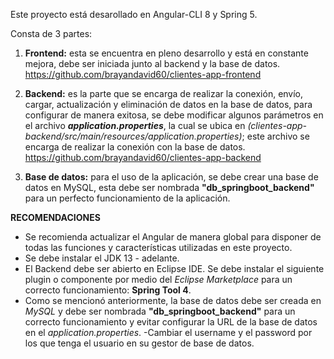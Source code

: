 Este proyecto está desarollado en Angular-CLI 8 y Spring 5.

Consta de 3 partes:

1.  **Frontend:** esta se encuentra en pleno desarrollo y está en constante mejora, debe ser iniciada junto al backend y la base de datos. https://github.com/brayandavid60/clientes-app-frontend

2.  **Backend:** es la parte que se encarga de realizar la conexión, envío, cargar, actualización y eliminación de datos en la base de datos,  para configurar de manera exitosa, se debe modificar algunos parámetros en el archivo ***application.properties***, la cual se ubica en *(clientes-app-backend/src/main/resources/application.properties)*; este archivo se encarga de realizar la conexión con la base de datos. https://github.com/brayandavid60/clientes-app-backend

3. **Base de datos:** para el uso de la aplicación, se debe crear una base de datos en MySQL, esta debe ser nombrada **"db_springboot_backend"** para un perfecto funcionamiento de la aplicación.


**RECOMENDACIONES**

- Se recomienda actualizar el Angular de manera global para disponer de todas las funciones y características utilizadas en este proyecto.
- Se debe instalar el JDK 13 - adelante. 
- El Backend debe ser abierto en Eclipse IDE. Se debe instalar el siguiente plugin o componente por medio del *Eclipse Marketplace* para un correcto funcionamiento: **Spring Tool 4**.
- Como se mencionó anteriormente, la base de datos debe ser creada en *MySQL* y debe ser nombrada **"db_springboot_backend"** para un correcto funcionamiento y evitar configurar la URL de la base de datos en el *application.properties*.
-Cambiar el username y el password por los que tenga el usuario en su gestor de base de datos.
